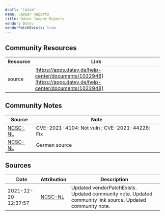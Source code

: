 ```yaml
---
draft: 'false'
name: Jasper Reports
title: Datev Jasper Reports
vendor: Datev
vendorPatchExists: true
---
```



## Community Resources
| Resource | Link |
| --- | --- |
| source | [https://apps.datev.de/help-center/documents/1022948](https://apps.datev.de/help-center/documents/1022948) |

## Community Notes
| Source | Note |
| --- | --- |
| [NCSC-NL](https://github.com/NCSC-NL/log4shell/blob/main/software/README.md) | CVE-2021-4104: Not vuln ; CVE-2021-44228: Fix </ul> |
| [NCSC-NL](https://github.com/NCSC-NL/log4shell/blob/main/software/README.md) | German source |

## Sources
| Date | Attribution | Description |
| --- | --- | --- |
| 2021-12-20 12:37:57 | [NCSC-NL](https://github.com/NCSC-NL/log4shell/blob/main/software/README.md) | Updated vendorPatchExists. Updated community note. Updated community link source. Updated community note.  |

